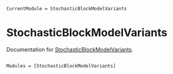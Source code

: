 ```@meta
CurrentModule = StochasticBlockModelVariants
```

# StochasticBlockModelVariants

Documentation for [StochasticBlockModelVariants](https://github.com/gdalle/StochasticBlockModelVariants.jl).

```@index
```

```@autodocs
Modules = [StochasticBlockModelVariants]
```
